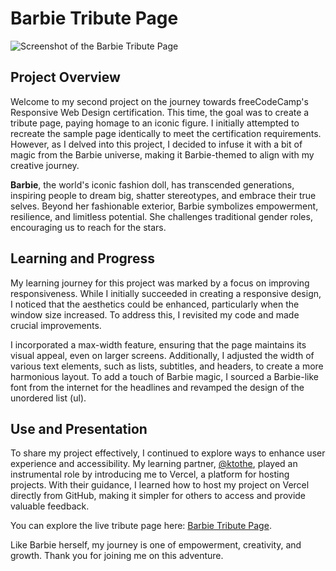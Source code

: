 # Barbie Tribute Page

![Screenshot of the Barbie Tribute Page](/Responsive_Web_Design_Certification/2-Barbie-Tribute/images/Screenshot_Tribute_Page.png)

## Project Overview

Welcome to my second project on the journey towards freeCodeCamp's Responsive Web Design certification. This time, the goal was to create a tribute page, paying homage to an iconic figure. I initially attempted to recreate the sample page identically to meet the certification requirements. However, as I delved into this project, I decided to infuse it with a bit of magic from the Barbie universe, making it Barbie-themed to align with my creative journey.

**Barbie**, the world's iconic fashion doll, has transcended generations, inspiring people to dream big, shatter stereotypes, and embrace their true selves. Beyond her fashionable exterior, Barbie symbolizes empowerment, resilience, and limitless potential. She challenges traditional gender roles, encouraging us to reach for the stars.

## Learning and Progress

My learning journey for this project was marked by a focus on improving responsiveness. While I initially succeeded in creating a responsive design, I noticed that the aesthetics could be enhanced, particularly when the window size increased. To address this, I revisited my code and made crucial improvements.

I incorporated a max-width feature, ensuring that the page maintains its visual appeal, even on larger screens. Additionally, I adjusted the width of various text elements, such as lists, subtitles, and headers, to create a more harmonious layout. To add a touch of Barbie magic, I sourced a Barbie-like font from the internet for the headlines and revamped the design of the unordered list (ul).

## Use and Presentation

To share my project effectively, I continued to explore ways to enhance user experience and accessibility. My learning partner, [@ktothe](https://github.com/ktothe), played an instrumental role by introducing me to Vercel, a platform for hosting projects. With their guidance, I learned how to host my project on Vercel directly from GitHub, making it simpler for others to access and provide valuable feedback.

You can explore the live tribute page here: [Barbie Tribute Page](https://tribute-page-cyan-sigma.vercel.app/).

Like Barbie herself, my journey is one of empowerment, creativity, and growth. Thank you for joining me on this adventure.
